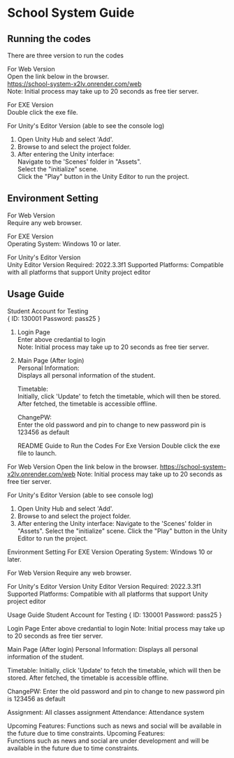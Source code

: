 # School System Guide  
## Running the codes
There are three version to run the codes

For Web Version  
   Open the link below in the browser.  
   https://school-system-x2lv.onrender.com/web  
   Note: Initial process may take up to 20 seconds as free tier server.

For EXE Version  
   Double click the exe file.
   
For Unity's Editor Version (able to see the console log)
1. Open Unity Hub and select 'Add'.
2. Browse to and select the project folder.
3. After entering the Unity interface:  
Navigate to the 'Scenes' folder in "Assets".  
Select the "initialize" scene.  
Click the "Play" button in the Unity Editor to run the project.

## Environment Setting  
For Web Version  
Require any web browser.

For EXE Version  
Operating System: Windows 10 or later.

For Unity's Editor Version  
Unity Editor Version Required: 2022.3.3f1
Supported Platforms: Compatible with all platforms that support Unity project editor  

## Usage Guide  
Student Account for Testing  
{
ID: 130001
Password: pass25
}

1. Login Page  
Enter above credantial to login  
Note: Initial process may take up to 20 seconds as free tier server.

2. Main Page (After login)  
   Personal Information:  
   Displays all personal information of the student.

   Timetable:  
   Initially, click 'Update' to fetch the timetable, which will then be stored.
   After fetched, the timetable is accessible offline.

   ChangePW:  
   Enter the old password and pin to change to new password
   pin is 123456 as default

   README
Guide to Run the Codes
For Exe Version
Double click the exe file to launch.

For Web Version
Open the link below in the browser.
https://school-system-x2lv.onrender.com/web
Note: Initial process may take up to 20 seconds as free tier server.

For Unity's Editor Version (able to see console log)
1. Open Unity Hub and select 'Add'.
2. Browse to and select the project folder.
3. After entering the Unity interface:
Navigate to the 'Scenes' folder in "Assets".
Select the "initialize" scene.
Click the "Play" button in the Unity Editor to run the project.

Environment Setting 
For EXE Version
Operating System: Windows 10 or later.

For Web Version
Require any web browser.

For Unity's Editor Version
Unity Editor Version Required: 2022.3.3f1 Supported Platforms: Compatible with all platforms that support Unity project editor

Usage Guide
Student Account for Testing
{ ID: 130001 Password: pass25 }

Login Page
Enter above credantial to login
Note: Initial process may take up to 20 seconds as free tier server.

Main Page (After login)
Personal Information:
Displays all personal information of the student.

Timetable:
Initially, click 'Update' to fetch the timetable, which will then be stored. After fetched, the timetable is accessible offline.

ChangePW:
Enter the old password and pin to change to new password pin is 123456 as default

Assignment: All classes assignment
Attendance: Attendance system

Upcoming Features:
Functions such as news and social will be available in the future due to time constraints.
   Upcoming Features:  
   Functions such as news and social are under development and will be available in the future due to time constraints.
